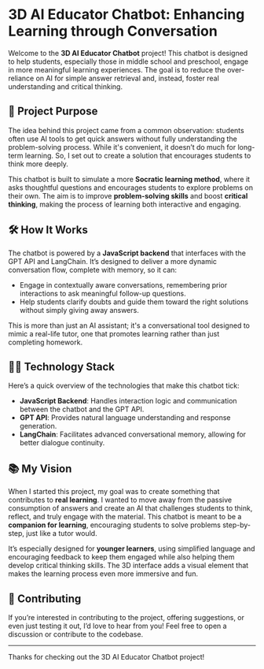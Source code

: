 # 3D AI Educator Chatbot: Enhancing Learning through Conversation

Welcome to the **3D AI Educator Chatbot** project! This chatbot is designed to help students, especially those in middle school and preschool, engage in more meaningful learning experiences. The goal is to reduce the over-reliance on AI for simple answer retrieval and, instead, foster real understanding and critical thinking.

## 🎯 Project Purpose

The idea behind this project came from a common observation: students often use AI tools to get quick answers without fully understanding the problem-solving process. While it's convenient, it doesn’t do much for long-term learning. So, I set out to create a solution that encourages students to think more deeply.

This chatbot is built to simulate a more **Socratic learning method**, where it asks thoughtful questions and encourages students to explore problems on their own. The aim is to improve **problem-solving skills** and boost **critical thinking**, making the process of learning both interactive and engaging.

## 🛠️ How It Works

The chatbot is powered by a **JavaScript backend** that interfaces with the GPT API and LangChain. It’s designed to deliver a more dynamic conversation flow, complete with memory, so it can:

- Engage in contextually aware conversations, remembering prior interactions to ask meaningful follow-up questions.
- Help students clarify doubts and guide them toward the right solutions without simply giving away answers.
  
This is more than just an AI assistant; it's a conversational tool designed to mimic a real-life tutor, one that promotes learning rather than just completing homework.

## 🧑‍💻 Technology Stack

Here’s a quick overview of the technologies that make this chatbot tick:

- **JavaScript Backend**: Handles interaction logic and communication between the chatbot and the GPT API.
- **GPT API**: Provides natural language understanding and response generation.
- **LangChain**: Facilitates advanced conversational memory, allowing for better dialogue continuity.

## 📚 My Vision

When I started this project, my goal was to create something that contributes to **real learning**. I wanted to move away from the passive consumption of answers and create an AI that challenges students to think, reflect, and truly engage with the material. This chatbot is meant to be a **companion for learning**, encouraging students to solve problems step-by-step, just like a tutor would.

It’s especially designed for **younger learners**, using simplified language and encouraging feedback to keep them engaged while also helping them develop critical thinking skills. The 3D interface adds a visual element that makes the learning process even more immersive and fun.


## 🤝 Contributing

If you’re interested in contributing to the project, offering suggestions, or even just testing it out, I’d love to hear from you! Feel free to open a discussion or contribute to the codebase.

---

Thanks for checking out the 3D AI Educator Chatbot project! 

